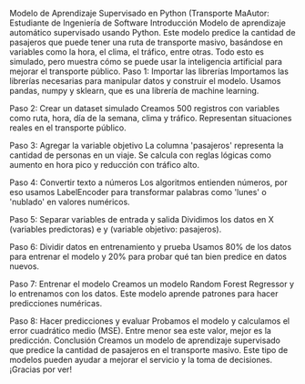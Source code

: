 Modelo de Aprendizaje Supervisado en Python (Transporte MaAutor: Estudiante de Ingeniería de Software
Introducción
Modelo de aprendizaje automático supervisado usando Python. Este modelo predice la cantidad de pasajeros que puede tener una ruta de transporte masivo, 
basándose en variables como la hora, el clima, el
tráfico, entre otras. Todo esto es simulado, pero muestra cómo se puede usar la inteligencia artificial para mejorar el transporte público.
Paso 1: Importar las librerías
Importamos las librerías necesarias para manipular datos y construir el modelo. Usamos pandas,
numpy y sklearn, que es una librería de machine learning.

Paso 2: Crear un dataset simulado
Creamos 500 registros con variables como ruta, hora, día de la semana, clima y tráfico.
Representan situaciones reales en el transporte público.

Paso 3: Agregar la variable objetivo
La columna 'pasajeros' representa la cantidad de personas en un viaje. Se calcula con reglas
lógicas como aumento en hora pico y reducción con tráfico alto.

Paso 4: Convertir texto a números
Los algoritmos entienden números, por eso usamos LabelEncoder para transformar palabras como
'lunes' o 'nublado' en valores numéricos.

Paso 5: Separar variables de entrada y salida
Dividimos los datos en X (variables predictoras) e y (variable objetivo: pasajeros).

Paso 6: Dividir datos en entrenamiento y prueba
Usamos 80% de los datos para entrenar el modelo y 20% para probar qué tan bien predice en
datos nuevos.

Paso 7: Entrenar el modelo
Creamos un modelo Random Forest Regressor y lo entrenamos con los datos. Este modelo
aprende patrones para hacer predicciones numéricas.

Paso 8: Hacer predicciones y evaluar
Probamos el modelo y calculamos el error cuadrático medio (MSE). Entre menor sea este valor,
mejor es la predicción.
Conclusión
Creamos un modelo de aprendizaje supervisado que predice la cantidad de pasajeros en el
transporte masivo. Este tipo de modelos pueden ayudar a mejorar el servicio y la toma de
decisiones. ¡Gracias por ver!
